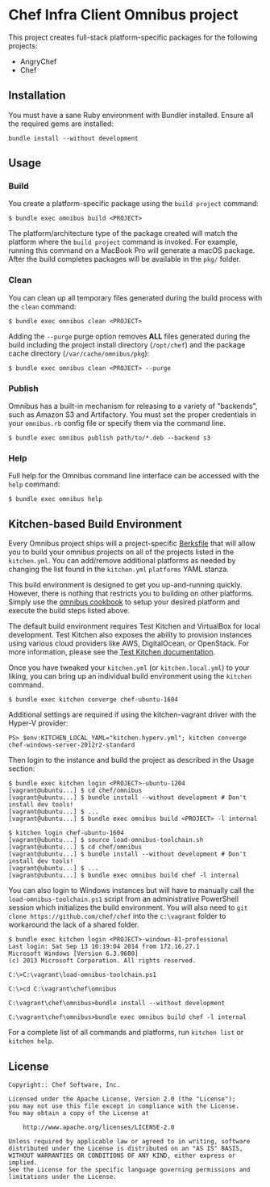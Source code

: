# Chef Infra Client Omnibus project

This project creates full-stack platform-specific packages for the following projects:

- AngryChef
- Chef

## Installation

You must have a sane Ruby environment with Bundler installed. Ensure all the required gems are installed:

```shell
bundle install --without development
```

## Usage

### Build

You create a platform-specific package using the `build project` command:

```shell
$ bundle exec omnibus build <PROJECT>
```

The platform/architecture type of the package created will match the platform where the `build project` command is invoked. For example, running this command on a MacBook Pro will generate a macOS package. After the build completes packages will be available in the `pkg/` folder.

### Clean

You can clean up all temporary files generated during the build process with the `clean` command:

```shell
$ bundle exec omnibus clean <PROJECT>
```

Adding the `--purge` purge option removes **ALL** files generated during the build including the project install directory (`/opt/chef`) and the package cache directory (`/var/cache/omnibus/pkg`):

```shell
$ bundle exec omnibus clean <PROJECT> --purge
```

### Publish

Omnibus has a built-in mechanism for releasing to a variety of "backends", such as Amazon S3 and Artifactory. You must set the proper credentials in your `omnibus.rb` config file or specify them via the command line.

```shell
$ bundle exec omnibus publish path/to/*.deb --backend s3
```

### Help

Full help for the Omnibus command line interface can be accessed with the `help` command:

```shell
$ bundle exec omnibus help
```

## Kitchen-based Build Environment

Every Omnibus project ships will a project-specific [Berksfile](https://docs.chef.io/berkshelf/) that will allow you to build your omnibus projects on all of the projects listed in the `kitchen.yml`. You can add/remove additional platforms as needed by changing the list found in the `kitchen.yml` `platforms` YAML stanza.

This build environment is designed to get you up-and-running quickly. However, there is nothing that restricts you to building on other platforms. Simply use the [omnibus cookbook](https://github.com/chef-cookbooks/omnibus) to setup your desired platform and execute the build steps listed above.

The default build environment requires Test Kitchen and VirtualBox for local development. Test Kitchen also exposes the ability to provision instances using various cloud providers like AWS, DigitalOcean, or OpenStack. For more information, please see the [Test Kitchen documentation](http://kitchen.ci).

Once you have tweaked your `kitchen.yml` (or `kitchen.local.yml`) to your liking, you can bring up an individual build environment using the `kitchen` command.

```shell
$ bundle exec kitchen converge chef-ubuntu-1604
```

Additional settings are required if using the kitchen-vagrant driver with the Hyper-V provider:

```
PS> $env:KITCHEN_LOCAL_YAML="kitchen.hyperv.yml"; kitchen converge chef-windows-server-2012r2-standard
```

Then login to the instance and build the project as described in the Usage section:

```shell
$ bundle exec kitchen login <PROJECT>-ubuntu-1204
[vagrant@ubuntu...] $ cd chef/omnibus
[vagrant@ubuntu...] $ bundle install --without development # Don't install dev tools!
[vagrant@ubuntu...] $ ...
[vagrant@ubuntu...] $ bundle exec omnibus build <PROJECT> -l internal
```

```shell
$ kitchen login chef-ubuntu-1604
[vagrant@ubuntu...] $ source load-omnibus-toolchain.sh
[vagrant@ubuntu...] $ cd chef/omnibus
[vagrant@ubuntu...] $ bundle install --without development # Don't install dev tools!
[vagrant@ubuntu...] $ ...
[vagrant@ubuntu...] $ bundle exec omnibus build chef -l internal
```

You can also login to Windows instances but will have to manually call the `load-omnibus-toolchain.ps1` script from an administrative PowerShell session which initializes the build environment. You will also need to `git clone https://github.com/chef/chef` into the `c:\vagrant` folder to workaround the lack of a shared folder.

```shell
$ bundle exec kitchen login <PROJECT>-windows-81-professional
Last login: Sat Sep 13 10:19:04 2014 from 172.16.27.1
Microsoft Windows [Version 6.3.9600]
(c) 2013 Microsoft Corporation. All rights reserved.

C:\>C:\vagrant\load-omnibus-toolchain.ps1

C:\>cd C:\vagrant\chef\omnibus

C:\vagrant\chef\omnibus>bundle install --without development

C:\vagrant\chef\omnibus>bundle exec omnibus build chef -l internal
```

For a complete list of all commands and platforms, run `kitchen list` or `kitchen help`.

## License

```text
Copyright:: Chef Software, Inc.

Licensed under the Apache License, Version 2.0 (the "License");
you may not use this file except in compliance with the License.
You may obtain a copy of the License at

    http://www.apache.org/licenses/LICENSE-2.0

Unless required by applicable law or agreed to in writing, software
distributed under the License is distributed on an "AS IS" BASIS,
WITHOUT WARRANTIES OR CONDITIONS OF ANY KIND, either express or implied.
See the License for the specific language governing permissions and
limitations under the License.
```
